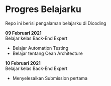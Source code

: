 # Progres Belajarku
Repo ini berisi pengalaman belajarku di Dicoding

**09 Februari 2021**  
Belajar kelas Back-End Expert
- Belajar Automation Testing
- Belajar tentang Cean Architecture

**10 Februari 2021**  
Belajar kelas Back-End Expert
- Menyelesaikan Submission pertama
